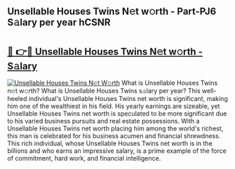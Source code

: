 ## Unsellable Houses Twins N𝚎t w𝚘rth - Part-PJ6 S𝚊lary per year hCSNR

# <h2><a href="http://gc1pld.nevu.top/?p=Unsellable+Houses+Twins">🔗 👉🔴 Unsellable Houses Twins N𝚎t w𝚘rth - S𝚊lary</a></h2>

[![Unsellable Houses Twins N𝚎t W𝚘rth](https://i.imgur.com/Oavwk0R.jpeg)](http://gc1pld.nevu.top/?p=Unsellable+Houses+Twins)
What is Unsellable Houses Twins n𝚎t w𝚘rth? What is Unsellable Houses Twins s𝚊lary per year?
This well-heeled individual's Unsellable Houses Twins net worth is significant, making him one of the wealthiest in his field. His yearly earnings are sizeable, yet Unsellable Houses Twins net worth is speculated to be more significant due to his varied business pursuits and real estate possessions. With a Unsellable Houses Twins net worth placing him among the world's richest, this man is celebrated for his business acumen and financial shrewdness. This rich individual, whose Unsellable Houses Twins net worth is in the billions and who earns an impressive salary, is a prime example of the force of commitment, hard work, and financial intelligence.
